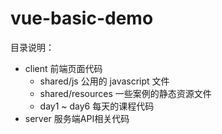 # vue-basic-demo

目录说明：
- client 前端页面代码
    - shared/js 公用的 javascript 文件
    - shared/resources 一些案例的静态资源文件
    - day1 ~ day6 每天的课程代码
- server 服务端API相关代码
